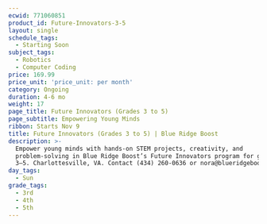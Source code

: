 ```yaml
---
ecwid: 771060851
product_id: Future-Innovators-3-5
layout: single
schedule_tags:
  - Starting Soon
subject_tags:
  - Robotics
  - Computer Coding
price: 169.99
price_unit: 'price_unit: per month'
category: Ongoing
duration: 4-6 mo
weight: 17
page_title: Future Innovators (Grades 3 to 5)
page_subtitle: Empowering Young Minds
ribbon: Starts Nov 9
title: Future Innovators (Grades 3 to 5) | Blue Ridge Boost
description: >-
  Empower young minds with hands-on STEM projects, creativity, and
  problem-solving in Blue Ridge Boost’s Future Innovators program for grades
  3–5. Charlottesville, VA. Contact (434) 260-0636 or nora@blueridgeboost.com .
day_tags:
  - Sun
grade_tags:
  - 3rd
  - 4th
  - 5th
---
```


